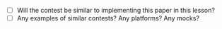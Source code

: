 - [ ] Will the contest be similar to implementing this paper in this lesson?
- [ ] Any examples of similar contests? Any platforms? Any mocks?